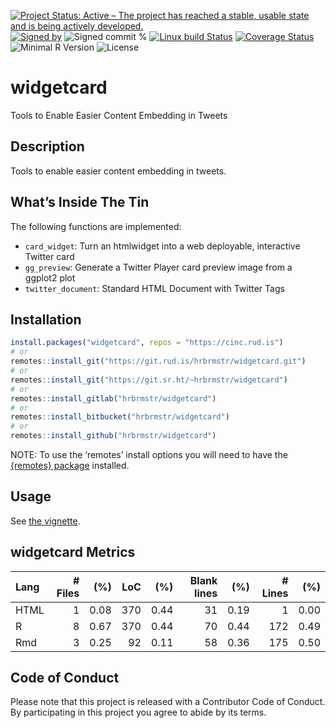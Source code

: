 
[![Project Status: Active – The project has reached a stable, usable
state and is being actively
developed.](https://www.repostatus.org/badges/latest/active.svg)](https://www.repostatus.org/#active)
[![Signed
by](https://img.shields.io/badge/Keybase-Verified-brightgreen.svg)](https://keybase.io/hrbrmstr)
![Signed commit
%](https://img.shields.io/badge/Signed_Commits-87.5%25-lightgrey.svg)
[![Linux build
Status](https://travis-ci.org/hrbrmstr/widgetcard.svg?branch=master)](https://travis-ci.org/hrbrmstr/widgetcard)
[![Coverage
Status](https://codecov.io/gh/hrbrmstr/widgetcard/branch/master/graph/badge.svg)](https://codecov.io/gh/hrbrmstr/widgetcard)
![Minimal R
Version](https://img.shields.io/badge/R%3E%3D-3.2.0-blue.svg)
![License](https://img.shields.io/badge/License-MIT-blue.svg)

# widgetcard

Tools to Enable Easier Content Embedding in Tweets

## Description

Tools to enable easier content embedding in tweets.

## What’s Inside The Tin

The following functions are implemented:

  - `card_widget`: Turn an htmlwidget into a web deployable, interactive
    Twitter card
  - `gg_preview`: Generate a Twitter Player card preview image from a
    ggplot2 plot
  - `twitter_document`: Standard HTML Document with Twitter Tags

## Installation

``` r
install.packages("widgetcard", repos = "https://cinc.rud.is")
# or
remotes::install_git("https://git.rud.is/hrbrmstr/widgetcard.git")
# or
remotes::install_git("https://git.sr.ht/~hrbrmstr/widgetcard")
# or
remotes::install_gitlab("hrbrmstr/widgetcard")
# or
remotes::install_bitbucket("hrbrmstr/widgetcard")
# or
remotes::install_github("hrbrmstr/widgetcard")
```

NOTE: To use the ‘remotes’ install options you will need to have the
[{remotes} package](https://github.com/r-lib/remotes) installed.

## Usage

See [the
vignette](https://rud.is/dl/creating-interactive-player-cards.html).

## widgetcard Metrics

| Lang | \# Files |  (%) | LoC |  (%) | Blank lines |  (%) | \# Lines |  (%) |
| :--- | -------: | ---: | --: | ---: | ----------: | ---: | -------: | ---: |
| HTML |        1 | 0.08 | 370 | 0.44 |          31 | 0.19 |        1 | 0.00 |
| R    |        8 | 0.67 | 370 | 0.44 |          70 | 0.44 |      172 | 0.49 |
| Rmd  |        3 | 0.25 |  92 | 0.11 |          58 | 0.36 |      175 | 0.50 |

## Code of Conduct

Please note that this project is released with a Contributor Code of
Conduct. By participating in this project you agree to abide by its
terms.
